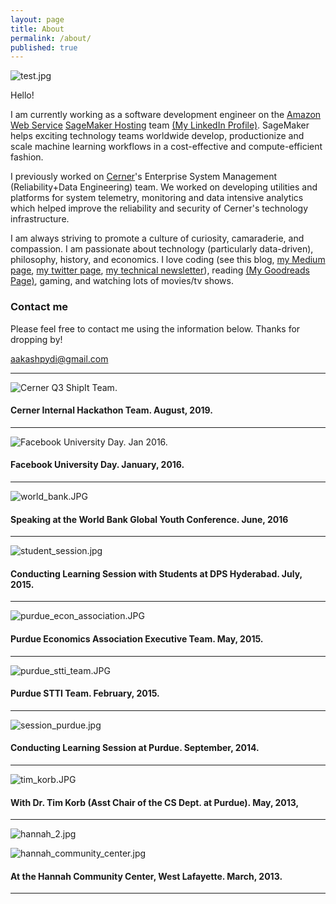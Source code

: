 ```yaml
---
layout: page
title: About
permalink: /about/
published: true
---
```


![test.jpg]({{site.baseurl}}/images/about-images/test.jpg)

Hello! 

I am currently working as a software development engineer on the [Amazon Web Service](https://aws.amazon.com/) [SageMaker Hosting](https://aws.amazon.com/sagemaker/) team [(My LinkedIn Profile)](https://www.linkedin.com/in/aakash-pydi). SageMaker helps exciting technology teams worldwide develop, productionize and scale machine learning workflows in a cost-effective and compute-efficient fashion. 

I previously worked on [Cerner](https://www.cerner.com/)'s Enterprise System Management (Reliability+Data Engineering) team. We worked on developing utilities and platforms for system telemetry, monitoring and data intensive analytics which helped improve the reliability and security of Cerner's technology infrastructure.

I am always striving to promote a culture of curiosity, camaraderie, and compassion. I am passionate about technology (particularly data-driven), philosophy, history, and economics. I love coding (see this blog, [my Medium page](https://medium.com/@aakashpydi), [my twitter page](https://twitter.com/PydiAakash), [my technical newsletter](https://aakashpydi.substack.com/)), reading [(My Goodreads Page)](https://www.goodreads.com/user/show/53458380-aakash-pydi), gaming, and watching lots of movies/tv shows.

### Contact me

Please feel free to contact me using the information below. Thanks for dropping by!

[aakashpydi@gmail.com](mailto:aakashpydi@gmail.com)

---

![Cerner Q3 ShipIt Team. ]({{site.baseurl}}/images/about-images/spark_shipit_team.jpg)

#### Cerner Internal Hackathon Team. August, 2019.
---

![Facebook University Day. Jan 2016. ]({{site.baseurl}}/images/about-images/facebook_university_day.JPG)

#### Facebook University Day. January, 2016.

---

![world_bank.JPG]({{site.baseurl}}/images/about-images/world_bank.JPG)

#### Speaking at the World Bank Global Youth Conference. June, 2016

---

![student_session.jpg]({{site.baseurl}}/images/about-images/student_session.jpg)

#### Conducting Learning Session with Students at DPS Hyderabad. July, 2015.

---

![purdue_econ_association.JPG]({{site.baseurl}}/images/about-images/purdue_econ_association.JPG)

#### Purdue Economics Association Executive Team. May, 2015.

---

![purdue_stti_team.JPG]({{site.baseurl}}/images/about-images/purdue_stti_team.JPG)

#### Purdue STTI Team. February, 2015.

---

![session_purdue.jpg]({{site.baseurl}}/images/about-images/session_purdue.jpg)

#### Conducting Learning Session at Purdue. September, 2014.

---

![tim_korb.JPG]({{site.baseurl}}/images/about-images/tim_korb.JPG)

#### With Dr. Tim Korb (Asst Chair of the CS Dept. at Purdue). May, 2013,

---

![hannah_2.jpg]({{site.baseurl}}/images/about-images/hannah_2.jpg)

![hannah_community_center.jpg]({{site.baseurl}}/images/about-images/hannah_community_center.jpg)

#### At the Hannah Community Center, West Lafayette. March, 2013.

---
